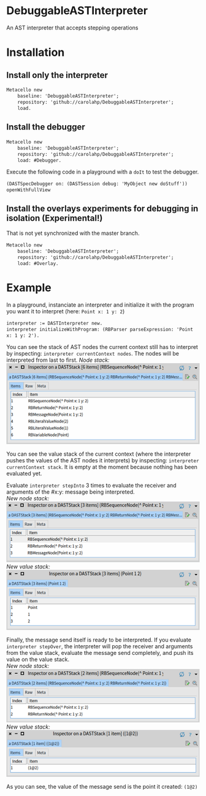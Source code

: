 # DebuggableASTInterpreter
An AST interpreter that accepts stepping operations

# Installation
## Install only the interpreter
```Smalltalk
Metacello new
    baseline: 'DebuggableASTInterpreter';
    repository: 'github://carolahp/DebuggableASTInterpreter';
    load.
```

## Install the debugger

```Smalltalk
Metacello new
    baseline: 'DebuggableASTInterpreter';
    repository: 'github://carolahp/DebuggableASTInterpreter';
    load: #Debugger.
```

Execute the following code in a playground with a `doIt` to test the debugger.

```Smalltalk
(DASTSpecDebugger on: (DASTSession debug: 'MyObject new doStuff')) openWithFullView 
```


## Install the overlays experiments for debugging in isolation (Experimental!)
That is not yet synchronized with the master branch.
```Smalltalk
Metacello new
    baseline: 'DebuggableASTInterpreter';
    repository: 'github://carolahp/DebuggableASTInterpreter';
    load: #Overlay.
```

# Example
In a playground, instanciate an interpreter and initialize it with the program you want it to interpret (here: `Point x: 1 y: 2`)
```Smalltalk
interpreter := DASTInterpreter new.
interpreter initializeWithProgram: (RBParser parseExpression: 'Point x: 1 y: 2').
```


You can see the stack of AST nodes the current context still has to interpret by inspecting: `interpreter currentContext nodes`. The nodes will be interpreted from last to first.
*Node stack:*  
![Node stack](./Pictures/DASTExample1.png)


You can see the value stack of the current context (where the interpreter pushes the values of the AST nodes it interprets) by inspecting: `interpreter currentContext stack`. It is empty at the moment because nothing has been evaluated yet.


Evaluate `interpreter stepInto` 3 times to evaluate the receiver and arguments of the #x:y: message being interpreted.  
*New node stack:*  
![Node stack](./Pictures/DASTExample2.png)  
*New value stack:*  
![Value stack](./Pictures/DASTExample3.png)  


Finally, the message send itself is ready to be interpreted. If you evaluate `interpreter stepOver`, the interpreter will pop the receiver and arguments from the value stack, evaluate the message send completely, and push its value on the value stack.  
*New node stack:*  
![Node stack](./Pictures/DASTExample4.png)  
*New value stack:*  
![Value stack](./Pictures/DASTExample5.png)  

As you can see, the value of the message send is the point it created: `(1@2)`